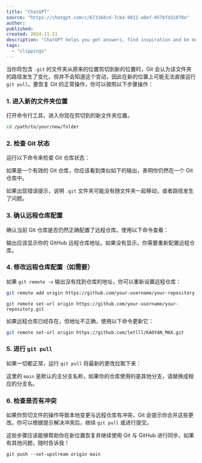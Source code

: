 ```yaml
---
title: "ChatGPT"
source: "https://chatgpt.com/c/673168cd-7cb4-8012-a8ef-057bfd31078e"
author:
published:
created: 2024-11-11
description: "ChatGPT helps you get answers, find inspiration and be more productive. It is free to use and easy to try. Just ask and ChatGPT can help with writing, learning, brainstorming and more."
tags:
  - "clippings"
---
```

当你将包含 `.git` 的文件夹从原来的位置剪切到新的位置时，Git 会认为该文件夹的路径发生了变化，但并不会知道这个变动，因此在新的位置上可能无法直接运行 `git pull`。要恢复 Git 的正常操作，你可以按照以下步骤操作：

### 1\. **进入新的文件夹位置**

打开命令行工具，进入你现在剪切到的新文件夹位置。

```bash
cd /path/to/your/new/folder
```

### 2\. **检查 Git 状态**

运行以下命令来检查 Git 仓库状态：

如果是一个有效的 Git 仓库，你应该看到类似如下的输出，表明你仍然在一个 Git 仓库中。

如果出现错误提示，说明 `.git` 文件夹可能没有随文件夹一起移动，或者路径发生了问题。

### 3\. **确认远程仓库配置**

确认当前 Git 仓库是否仍然正确配置了远程仓库。使用以下命令查看：

输出应该显示你的 GitHub 远程仓库地址。如果没有显示，你需要重新配置远程仓库。

### 4\. **修改远程仓库配置（如需要）**

如果 `git remote -v` 输出没有找到仓库的地址，你可以重新设置远程仓库：

```bash
git remote add origin https://github.com/your-username/your-repository.git
```

```
git remote set-url origin https://github.com/your-username/your-repository.git
```

如果远程仓库已经存在，但地址不正确，使用以下命令更新它：

```bash
git remote set-url origin https://github.com/letlll/KAOYAN_MAX.git
```

### 5\. **进行 `git pull`**

如果一切都正常，运行 `git pull` 将最新的更改拉取下来：

这里的 `main` 是默认的主分支名称，如果你的仓库使用的是其他分支，请替换成相应的分支名。

### 6\. **检查是否有冲突**

如果你剪切文件的操作导致本地变更与远程仓库有冲突，Git 会提示你合并这些更改。你可以根据提示解决冲突后，继续 `git pull` 或进行提交。

这些步骤应该能够帮助你在新位置恢复并继续使用 Git 与 GitHub 进行同步。如果有其他问题，随时告诉我！


```
git push --set-upstream origin main
```